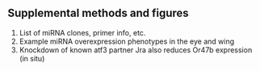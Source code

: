 ## Supplemental methods and figures

1. List of miRNA clones, primer info, etc.
2. Example miRNA overexpression phenotypes in the eye and wing
3. Knockdown of known atf3 partner Jra also reduces Or47b expression (in situ)